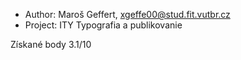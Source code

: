  - Author:   Maroš Geffert, xgeffe00@stud.fit.vutbr.cz
 - Project:  ITY Typografia a publikovanie
 
 Získané body 3.1/10